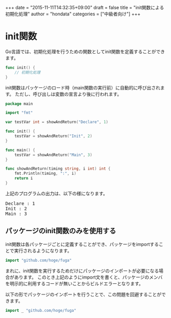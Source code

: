 +++
date = "2015-11-11T14:32:35+09:00"
draft = false
title = "init関数による初期化処理"
author = "hondata"
categories = ["中級者向け"]
+++

# init関数

Go言語では、初期化処理を行うための関数としてinit関数を定義することができます。

```go
func init() {
    // 初期化処理
}
```

init関数はパッケージのロード時（main関数の実行前）に自動的に呼び出されます。
ただし、呼び出しは変数の宣言より後に行われます。

```go
package main

import "fmt"

var testVar int = showAndReturn("Declare", 1)

func init() {
    testVar = showAndReturn("Init", 2)
}

func main() {
    testVar = showAndReturn("Main", 3)
}

func showAndReturn(timing string, i int) int {
    fmt.Println(timing, ":", i)
    return i
}
```

上記のプログラムの出力は、以下の様になります。

<pre class="output">
Declare : 1
Init : 2
Main : 3
</pre>

## パッケージのinit関数のみを使用する

init関数は各パッケージごとに定義することができ、パッケージをimportすることで実行されるようになります。

```go
import "github.com/hoge/fuga"
```

まれに、init関数を実行するためだけにパッケージのインポートが必要になる場合があります。
このとき上記のようにimport文を書くと、パッケージのメンバを明示的に利用するコードが無いことからビルドエラーとなります。

以下の形でパッケージのインポートを行うことで、この問題を回避することができます。

```go
import _ "github.com/hoge/fuga"
```
